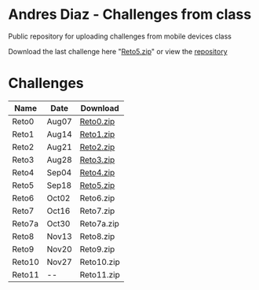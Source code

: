 # Andres Diaz - Challenges from class 
Public repository for uploading challenges from mobile devices class

Download the last challenge here "<a href="https://github.com/andiazherInc/Challenges/raw/master/Reto5.zip#reto5">Reto5.zip</a>" or view the <a href="https://github.com/andiazherInc/Challenges">repository</a> 

<h1>Challenges</h1>
<table>
  <thead>
    <tr>
      <th>Name</th>
      <th>Date</th>
      <th>Download</th>
    </tr>
  </thead>
  <tbody>
    <tr>
      <td>Reto0</td>
      <td>Aug07</td>
      <td><a href="https://github.com/andiazherInc/Challenges/raw/master/Reto0.zip">Reto0.zip</a></td>
    </tr>
    <tr>
      <td>Reto1</td>
      <td>Aug14</td>
      <td><a href="https://github.com/andiazherInc/Challenges/raw/master/Reto1.zip">Reto1.zip</a></td>
    </tr>
    <tr>
      <td>Reto2</td>
      <td>Aug21</td>
      <td><a href="https://github.com/andiazherInc/Challenges/raw/master/Reto2.zip">Reto2.zip</a></td>
    </tr>
    <tr>
      <td>Reto3</td>
      <td>Aug28</td>
      <td><a href="https://github.com/andiazherInc/Challenges/raw/master/Reto3.zip">Reto3.zip</a></td>
    </tr>
    <tr>
      <td>Reto4</td>
      <td>Sep04</td>
      <td><a href="https://github.com/andiazherInc/Challenges/raw/master/Reto4.zip">Reto4.zip</a></td>
    </tr>
    <tr>
      <td>Reto5</td>
      <td>Sep18</td>
      <td><a href="https://github.com/andiazherInc/Challenges/raw/master/Reto5.zip">Reto5.zip</a></td>
    </tr>
    <tr>
      <td>Reto6</td>
      <td>Oct02</td>
      <td>Reto6.zip</td>
    </tr>
    <tr>
      <td>Reto7</td>
      <td>Oct16</td>
      <td>Reto7.zip</td>
    </tr>
    <tr>
      <td>Reto7a</td>
      <td>Oct30</td>
      <td>Reto7a.zip</td>
    </tr>
    <tr>
      <td>Reto8</td>
      <td>Nov13</td>
      <td>Reto8.zip</td>
    </tr>
    <tr>
      <td>Reto9</td>
      <td>Nov20</td>
      <td>Reto9.zip</td>
    </tr>
    <tr>
      <td>Reto10</td>
      <td>Nov27</td>
      <td>Reto10.zip</td>
    </tr>
    <tr>
      <td>Reto11</td>
      <td>--</td>
      <td>Reto11.zip</td>
    </tr>
  </tbody>
</table>

